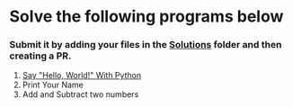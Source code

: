# Solve the following programs below
### Submit it by adding your files in the [Solutions]() folder and then creating a PR.

1. [Say "Hello, World!" With Python](https://www.hackerrank.com/challenges/py-hello-world?isFullScreen=true)
2. Print Your Name
3. Add and Subtract two numbers
